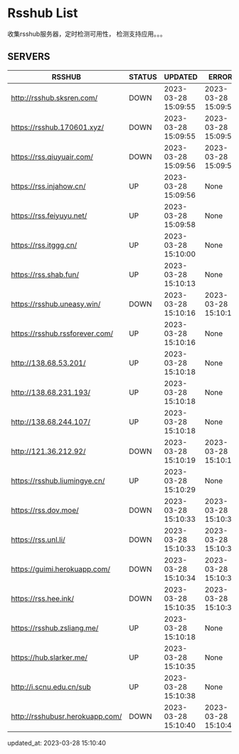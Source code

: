 # Rsshub List

收集rsshub服务器，定时检测可用性， 检测支持应用。。。


## SERVERS

|  RSSHUB   | STATUS  | UPDATED  | ERROR  | TWITTER |  
|  ----  | ----  | ----  | ----  | ---- |  
| http://rsshub.sksren.com/ | DOWN | 2023-03-28 15:09:55 | 2023-03-28 15:09:55 |  
| https://rsshub.170601.xyz/ | DOWN | 2023-03-28 15:09:55 | 2023-03-28 15:09:55 |  
| https://rss.qiuyuair.com/ | DOWN | 2023-03-28 15:09:56 | 2023-03-28 15:09:56 |  
| https://rss.injahow.cn/ | UP | 2023-03-28 15:09:56 | None ||  
| https://rss.feiyuyu.net/ | UP | 2023-03-28 15:09:58 | None |OK|  
| https://rss.itggg.cn/ | UP | 2023-03-28 15:10:00 | None ||  
| https://rss.shab.fun/ | UP | 2023-03-28 15:10:13 | None |OK|  
| https://rsshub.uneasy.win/ | DOWN | 2023-03-28 15:10:16 | 2023-03-28 15:10:16 |  
| https://rsshub.rssforever.com/ | UP | 2023-03-28 15:10:16 | None |OK|  
| http://138.68.53.201/ | UP | 2023-03-28 15:10:18 | None ||  
| http://138.68.231.193/ | UP | 2023-03-28 15:10:18 | None ||  
| http://138.68.244.107/ | UP | 2023-03-28 15:10:18 | None ||  
| http://121.36.212.92/ | DOWN | 2023-03-28 15:10:19 | 2023-03-28 15:10:19 |  
| https://rsshub.liumingye.cn/ | UP | 2023-03-28 15:10:29 | None |OK|  
| https://rss.dov.moe/ | DOWN | 2023-03-28 15:10:33 | 2023-03-28 15:10:33 |  
| https://rss.unl.li/ | DOWN | 2023-03-28 15:10:33 | 2023-03-28 15:10:33 |  
| https://guimi.herokuapp.com/ | DOWN | 2023-03-28 15:10:34 | 2023-03-28 15:10:34 |  
| https://rss.hee.ink/ | DOWN | 2023-03-28 15:10:35 | 2023-03-28 15:10:35 |  
| https://rsshub.zsliang.me/ | UP | 2023-03-28 15:10:18 | None |OK|  
| https://hub.slarker.me/ | UP | 2023-03-28 15:10:35 | None |OK|  
| http://i.scnu.edu.cn/sub | UP | 2023-03-28 15:10:38 | None ||  
| http://rsshubusr.herokuapp.com/ | DOWN | 2023-03-28 15:10:40 | 2023-03-28 15:10:40 |  
  

updated_at: 2023-03-28 15:10:40  
